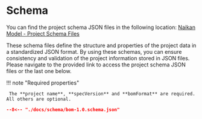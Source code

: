 # Schema

You can find the project schema JSON files in the following
location: [Naikan Model - Project Schema Files](https://github.com/enofex/naikan-model/tree/main/src/main/resources)

These schema files define the structure and properties of the project data in a standardized JSON
format. By using these schemas, you can ensure consistency and validation of the project information
stored in JSON files. Please navigate to the provided link to access the project schema JSON files
or the last one below.

!!! note "Required properties"

     The **project name**, **specVersion** and **bomFormat** are required. All others are optional.

``` json title="bom-1.0.schema.json"
--8<-- "./docs/schema/bom-1.0.schema.json"
```
